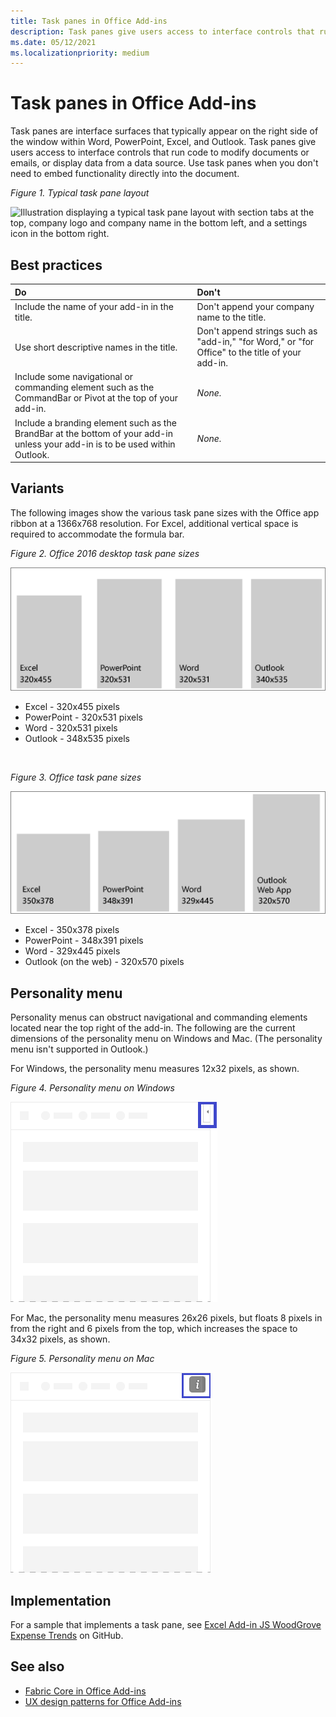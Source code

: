 ```yaml
---
title: Task panes in Office Add-ins
description: Task panes give users access to interface controls that run code to modify documents or emails, or display data from a data source.
ms.date: 05/12/2021
ms.localizationpriority: medium
---
```



# Task panes in Office Add-ins

Task panes are interface surfaces that typically appear on the right side of the window within Word, PowerPoint, Excel, and Outlook. Task panes give users access to interface controls that run code to modify documents or emails, or display data from a data source. Use task panes when you don't need to embed functionality directly into the document.

*Figure 1. Typical task pane layout*

![Illustration displaying a typical task pane layout with section tabs at the top, company logo and company name in the bottom left, and a settings icon in the bottom right.](../images/overview-with-app-task-pane.png)

## Best practices

|Do|Don't|
|:-----|:--------|
|Include the name of your add-in in the title.|Don't append your company name to the title.|
|Use short descriptive names in the title.|Don't append strings such as "add-in," "for Word," or "for Office" to the title of your add-in.|
|Include some navigational or commanding element such as the CommandBar or Pivot at the top of your add-in.|*None.*|
|Include a branding element such as the BrandBar at the bottom of your add-in unless your add-in is to be used within Outlook.|*None.*|

## Variants

The following images show the various task pane sizes with the Office app ribbon at a 1366x768 resolution. For Excel, additional vertical space is required to accommodate the formula bar.  

*Figure 2. Office 2016 desktop task pane sizes*

![Diagram displaying the desktop task pane sizes at 1366x768 resolution.](../images/office-2016-taskpane-sizes.png)

- Excel - 320x455 pixels
- PowerPoint - 320x531 pixels
- Word - 320x531 pixels
- Outlook - 348x535 pixels

<br/>

*Figure 3. Office task pane sizes*

![Diagram displaying the task pane sizes at 1366x768 resolution.](../images/office-365-taskpane-sizes.png)

- Excel - 350x378 pixels
- PowerPoint - 348x391 pixels
- Word - 329x445 pixels
- Outlook (on the web) - 320x570 pixels

## Personality menu

Personality menus can obstruct navigational and commanding elements located near the top right of the add-in. The following are the current dimensions of the personality menu on Windows and Mac. (The personality menu isn't supported in Outlook.)

For Windows, the personality menu measures 12x32 pixels, as shown.

*Figure 4. Personality menu on Windows*

![Diagram showing the personality menu on Windows desktop.](../images/personality-menu-win.png)

For Mac, the personality menu measures 26x26 pixels, but floats 8 pixels in from the right and 6 pixels from the top, which increases the space to 34x32 pixels, as shown.

*Figure 5. Personality menu on Mac*

![Diagram showing the personality menu on Mac desktop.](../images/personality-menu-mac.png)

## Implementation

For a sample that implements a task pane, see [Excel Add-in JS WoodGrove Expense Trends](https://github.com/OfficeDev/Excel-Add-in-WoodGrove-Expense-Trends) on GitHub.

## See also

- [Fabric Core in Office Add-ins](fabric-core.md)
- [UX design patterns for Office Add-ins](../design/ux-design-pattern-templates.md)
